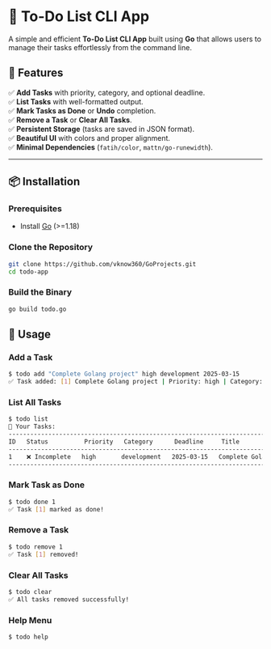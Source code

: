 # 📝 To-Do List CLI App

A simple and efficient **To-Do List CLI App** built using **Go** that allows users to manage their tasks effortlessly from the command line.

## 🚀 Features

✅ **Add Tasks** with priority, category, and optional deadline. \
✅ **List Tasks** with well-formatted output.\
✅ **Mark Tasks as Done** or **Undo** completion.\
✅ **Remove a Task** or **Clear All Tasks**.\
✅ **Persistent Storage** (tasks are saved in JSON format).\
✅ **Beautiful UI** with colors and proper alignment.\
✅ **Minimal Dependencies** (`fatih/color`, `mattn/go-runewidth`).

---

## 📦 Installation

### **Prerequisites**

-   Install [Go](https://go.dev/dl/) (>=1.18)

### **Clone the Repository**

```sh
git clone https://github.com/vknow360/GoProjects.git
cd todo-app
```

### **Build the Binary**

```sh
go build todo.go
```

## 📌 Usage

### **Add a Task**

```sh
$ todo add "Complete Golang project" high development 2025-03-15
✅ Task added: [1] Complete Golang project | Priority: high | Category: development | Deadline: 2025-03-15
```

### **List All Tasks**

```sh
$ todo list
📌 Your Tasks:
--------------------------------------------------------------------------------
ID   Status          Priority   Category      Deadline     Title
--------------------------------------------------------------------------------
1    ❌ Incomplete   high       development   2025-03-15   Complete Golang project
--------------------------------------------------------------------------------
```

### **Mark Task as Done**

```sh
$ todo done 1
✅ Task [1] marked as done!
```

### **Remove a Task**

```sh
$ todo remove 1
✅ Task [1] removed!
```

### **Clear All Tasks**

```sh
$ todo clear
✅ All tasks removed successfully!
```

### **Help Menu**

```sh
$ todo help
```
